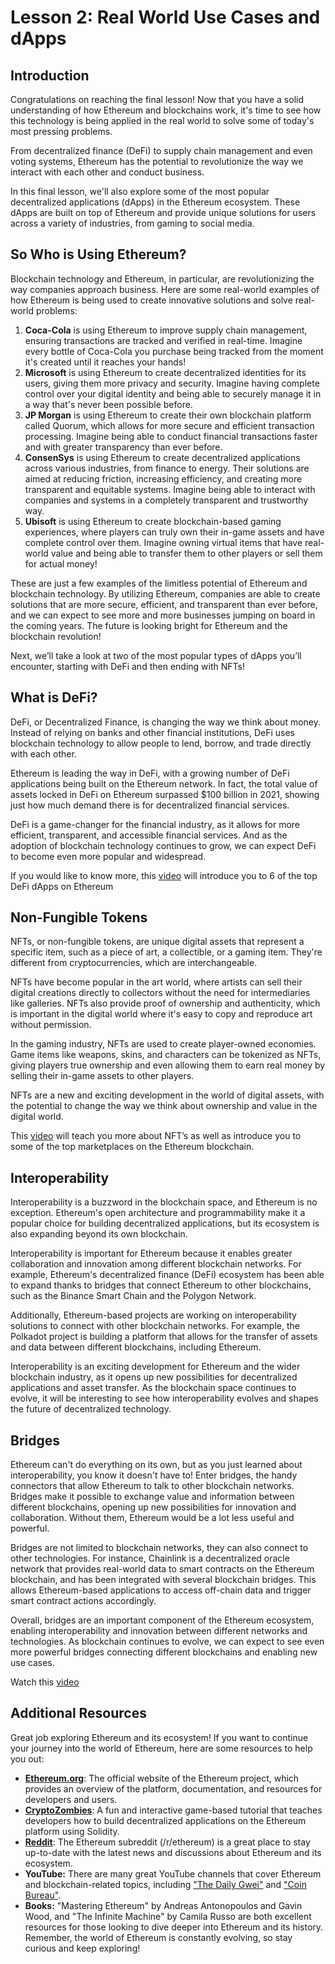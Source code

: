 # Lesson 2: Real World Use Cases and dApps

## Introduction 
Congratulations on reaching the final lesson! Now that you have a solid understanding of how Ethereum and blockchains work, it's time to see how this technology is being applied in the real world to solve some of today's most pressing problems.

From decentralized finance (DeFi) to supply chain management and even voting systems, Ethereum has the potential to revolutionize the way we interact with each other and conduct business.

In this final lesson, we'll also explore some of the most popular decentralized applications (dApps) in the Ethereum ecosystem. These dApps are built on top of Ethereum and provide unique solutions for users across a variety of industries, from gaming to social media.

## So Who is Using Ethereum?

Blockchain technology and Ethereum, in particular, are revolutionizing the way companies approach business. Here are some real-world examples of how Ethereum is being used to create innovative solutions and solve real-world problems:

1. **Coca-Cola** is using Ethereum to improve supply chain management, ensuring transactions are tracked and verified in real-time. Imagine every bottle of Coca-Cola you purchase being tracked from the moment it's created until it reaches your hands!
2. **Microsoft** is using Ethereum to create decentralized identities for its users, giving them more privacy and security. Imagine having complete control over your digital identity and being able to securely manage it in a way that's never been possible before.
3. **JP Morgan** is using Ethereum to create their own blockchain platform called Quorum, which allows for more secure and efficient transaction processing. Imagine being able to conduct financial transactions faster and with greater transparency than ever before.
4. **ConsenSys** is using Ethereum to create decentralized applications across various industries, from finance to energy. Their solutions are aimed at reducing friction, increasing efficiency, and creating more transparent and equitable systems. Imagine being able to interact with companies and systems in a completely transparent and trustworthy way.
5. **Ubisoft** is using Ethereum to create blockchain-based gaming experiences, where players can truly own their in-game assets and have complete control over them. Imagine owning virtual items that have real-world value and being able to transfer them to other players or sell them for actual money!
   

These are just a few examples of the limitless potential of Ethereum and blockchain technology. By utilizing Ethereum, companies are able to create solutions that are more secure, efficient, and transparent than ever before, and we can expect to see more and more businesses jumping on board in the coming years. The future is looking bright for Ethereum and the blockchain revolution!

Next, we’ll take a look at two of the most popular types of dApps you’ll encounter, starting with DeFi and then ending with NFTs!


## What is DeFi?

DeFi, or Decentralized Finance, is changing the way we think about money. Instead of relying on banks and other financial institutions, DeFi uses blockchain technology to allow people to lend, borrow, and trade directly with each other.

Ethereum is leading the way in DeFi, with a growing number of DeFi applications being built on the Ethereum network. In fact, the total value of assets locked in DeFi on Ethereum surpassed $100 billion in 2021, showing just how much demand there is for decentralized financial services.

DeFi is a game-changer for the financial industry, as it allows for more efficient, transparent, and accessible financial services. And as the adoption of blockchain technology continues to grow, we can expect DeFi to become even more popular and widespread.

If you would like to know more, this [video](https://www.youtube.com/watch?v=xigfPJkzl6w) will introduce you to 6 of the top DeFi dApps on Ethereum

## Non-Fungible Tokens

NFTs, or non-fungible tokens, are unique digital assets that represent a specific item, such as a piece of art, a collectible, or a gaming item. They're different from cryptocurrencies, which are interchangeable.

NFTs have become popular in the art world, where artists can sell their digital creations directly to collectors without the need for intermediaries like galleries. NFTs also provide proof of ownership and authenticity, which is important in the digital world where it's easy to copy and reproduce art without permission.

In the gaming industry, NFTs are used to create player-owned economies. Game items like weapons, skins, and characters can be tokenized as NFTs, giving players true ownership and even allowing them to earn real money by selling their in-game assets to other players.

NFTs are a new and exciting development in the world of digital assets, with the potential to change the way we think about ownership and value in the digital world.

This [video](https://www.youtube.com/watch?v=i8cIxqoqNYs) will teach you more about NFT’s as well as introduce you to some of the top marketplaces on the Ethereum blockchain.

## Interoperability

Interoperability is a buzzword in the blockchain space, and Ethereum is no exception. Ethereum's open architecture and programmability make it a popular choice for building decentralized applications, but its ecosystem is also expanding beyond its own blockchain.

Interoperability is important for Ethereum because it enables greater collaboration and innovation among different blockchain networks. For example, Ethereum's decentralized finance (DeFi) ecosystem has been able to expand thanks to bridges that connect Ethereum to other blockchains, such as the Binance Smart Chain and the Polygon Network.

Additionally, Ethereum-based projects are working on interoperability solutions to connect with other blockchain networks. For example, the Polkadot project is building a platform that allows for the transfer of assets and data between different blockchains, including Ethereum.

Interoperability is an exciting development for Ethereum and the wider blockchain industry, as it opens up new possibilities for decentralized applications and asset transfer. As the blockchain space continues to evolve, it will be interesting to see how interoperability evolves and shapes the future of decentralized technology.

## Bridges

Ethereum can't do everything on its own, but as you just learned about interoperability, you know it doesn't have to! Enter bridges, the handy connectors that allow Ethereum to talk to other blockchain networks. Bridges make it possible to exchange value and information between different blockchains, opening up new possibilities for innovation and collaboration. Without them, Ethereum would be a lot less useful and powerful.

Bridges are not limited to blockchain networks, they can also connect to other technologies. For instance, Chainlink is a decentralized oracle network that provides real-world data to smart contracts on the Ethereum blockchain, and has been integrated with several blockchain bridges. This allows Ethereum-based applications to access off-chain data and trigger smart contract actions accordingly.

Overall, bridges are an important component of the Ethereum ecosystem, enabling interoperability and innovation between different networks and technologies. As blockchain continues to evolve, we can expect to see even more powerful bridges connecting different blockchains and enabling new use cases.

Watch this [video](https://www.youtube.com/watch?v=nT26cIz8HjI)<br>

## Additional Resources

Great job exploring Ethereum and its ecosystem! If you want to continue your journey into the world of Ethereum, here are some resources to help you out:

- [**Ethereum.org**](https://ethereum.org/en/): The official website of the Ethereum project, which provides an overview of the platform, documentation, and resources for developers and users.
- [**CryptoZombies**](https://cryptozombies.io/): A fun and interactive game-based tutorial that teaches developers how to build decentralized applications on the Ethereum platform using Solidity.
- [**Reddit**](https://www.reddit.com/r/ethereum/): The Ethereum subreddit (/r/ethereum) is a great place to stay up-to-date with the latest news and discussions about Ethereum and its ecosystem.
- **YouTube:** There are many great YouTube channels that cover Ethereum and blockchain-related topics, including ["The Daily Gwei"](https://www.youtube.com/c/TheDailyGwei) and ["Coin Bureau"](https://www.youtube.com/c/CoinBureau).
- **Books:** "Mastering Ethereum" by Andreas Antonopoulos and Gavin Wood, and "The Infinite Machine" by Camila Russo are both excellent resources for those looking to dive deeper into Ethereum and its history.
Remember, the world of Ethereum is constantly evolving, so stay curious and keep exploring!